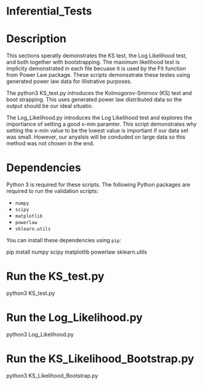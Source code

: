 # Inferential_Tests 

# Description 

This sections speratly demonstrates the KS test, the Log Likelihood test, and both together with bootstrapping. The maximum likelihood test is implicity demonstrated in each file becuase it is used by the Fit function from Power Law package. These 
scripts demonsstrate these testes using generated power law data for illistrative purposes. 

The python3 KS_test.py introduces the Kolmogorov-Smirnov (KS) test and boot strapping. This uses generated power law distributed
data so the output should be our ideal situatio. 

The Log_Likelihood.py introduces the Log Likelihood test and explores the importiance of setting a good x-min paramter. This script 
demonstrates why setting the x-min value to be the lowest value is importiant if our data set was small. However, our anyalsis will be conduded on large data so this method was not chosen in the end. 


# Dependencies

Python 3 is required for these scripts. 
The following Python packages are required to run the validation scripts:

- `numpy`
- `scipy`
- `matplotlib`
- `powerlaw`
- `sklearn.utils`

You can install these dependencies using `pip`:

pip install numpy scipy matplotlib powerlaw sklearn.utils 



# Run the KS_test.py
python3 KS_test.py

# Run the Log_Likelihood.py
python3 Log_Likelihood.py

# Run the KS_Likelihood_Bootstrap.py
python3 KS_Likelihood_Bootstrap.py




